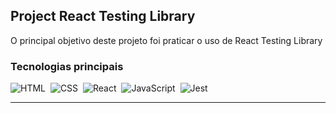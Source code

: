 ## Project React Testing Library

O principal objetivo deste projeto foi praticar o uso de React Testing Library

### Tecnologias principais
![HTML](https://img.shields.io/badge/-HTML-1b374b?style=for-the-badge&logo=HTML5)&nbsp;
![CSS](https://img.shields.io/badge/-CSS-1b374b?style=for-the-badge&logo=CSS3&logoColor=1572B6)&nbsp;
![React](https://img.shields.io/badge/-React-1b374b?style=for-the-badge&logo=React)&nbsp;
![JavaScript](https://img.shields.io/badge/-JavaScript-1b374b?style=for-the-badge&logo=javascript)&nbsp;
![Jest](https://img.shields.io/badge/-Jest-1b374b?style=for-the-badge&logo=jest)&nbsp;
<hr/>
